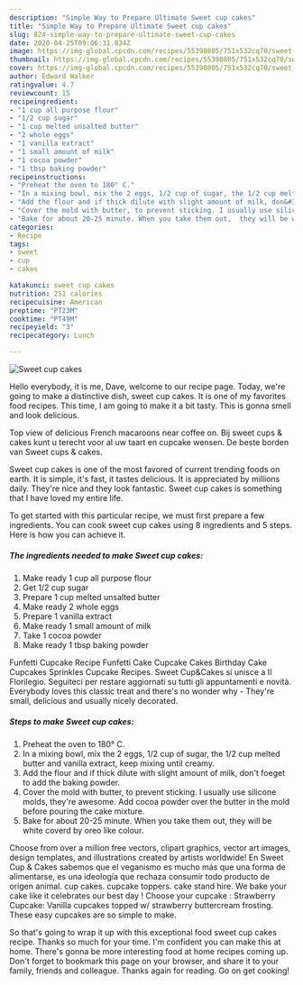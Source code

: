 ```yaml
---
description: "Simple Way to Prepare Ultimate Sweet cup cakes"
title: "Simple Way to Prepare Ultimate Sweet cup cakes"
slug: 824-simple-way-to-prepare-ultimate-sweet-cup-cakes
date: 2020-04-25T09:06:31.834Z
image: https://img-global.cpcdn.com/recipes/55390805/751x532cq70/sweet-cup-cakes-recipe-main-photo.jpg
thumbnail: https://img-global.cpcdn.com/recipes/55390805/751x532cq70/sweet-cup-cakes-recipe-main-photo.jpg
cover: https://img-global.cpcdn.com/recipes/55390805/751x532cq70/sweet-cup-cakes-recipe-main-photo.jpg
author: Edward Walker
ratingvalue: 4.7
reviewcount: 15
recipeingredient:
- "1 cup all purpose flour"
- "1/2 cup sugar"
- "1 cup melted unsalted butter"
- "2 whole eggs"
- "1 vanilla extract"
- "1 small amount of milk"
- "1 cocoa powder"
- "1 tbsp baking powder"
recipeinstructions:
- "Preheat the oven to 180° C."
- "In a mixing bowl, mix the 2 eggs, 1/2 cup of sugar, the 1/2 cup melted butter  and vanilla extract, keep mixing until creamy."
- "Add the flour and if thick dilute with slight amount of milk, don&#39;t foeget to add the baking powder."
- "Cover the mold with butter, to prevent sticking. I usually use silicone molds, they&#39;re awesome.  Add cocoa powder over the butter in the mold before pouring the cake mixture."
- "Bake for about 20-25 minute. When you take them out,  they will be white coverd by oreo like colour."
categories:
- Recipe
tags:
- sweet
- cup
- cakes

katakunci: sweet cup cakes 
nutrition: 251 calories
recipecuisine: American
preptime: "PT23M"
cooktime: "PT49M"
recipeyield: "3"
recipecategory: Lunch

---
```



![Sweet cup cakes](https://img-global.cpcdn.com/recipes/55390805/751x532cq70/sweet-cup-cakes-recipe-main-photo.jpg)

Hello everybody, it is me, Dave, welcome to our recipe page. Today, we're going to make a distinctive dish, sweet cup cakes. It is one of my favorites food recipes. This time, I am going to make it a bit tasty. This is gonna smell and look delicious.

Top view of delicious French macaroons near coffee on. Bij sweet cups &amp; cakes kunt u terecht voor al uw taart en cupcake wensen. De beste borden van Sweet cups &amp; cakes.

Sweet cup cakes is one of the most favored of current trending foods on earth. It is simple, it's fast, it tastes delicious. It is appreciated by millions daily. They're nice and they look fantastic. Sweet cup cakes is something that I have loved my entire life.


To get started with this particular recipe, we must first prepare a few ingredients. You can cook sweet cup cakes using 8 ingredients and 5 steps. Here is how you can achieve it.

<!--inarticleads1-->

##### The ingredients needed to make Sweet cup cakes:

1. Make ready 1 cup all purpose flour
1. Get 1/2 cup sugar
1. Prepare 1 cup melted unsalted butter
1. Make ready 2 whole eggs
1. Prepare 1 vanilla extract
1. Make ready 1 small amount of milk
1. Take 1 cocoa powder
1. Make ready 1 tbsp baking powder


Funfetti Cupcake Recipe Funfetti Cake Cupcake Cakes Birthday Cake Cupcakes Sprinkles Cupcake Recipes. Sweet Cup&amp;Cakes si unisce a Il Florilegio. Seguiteci per restare aggiornati su tutti gli appuntamenti e novità. Everybody loves this classic treat and there&#39;s no wonder why - They&#39;re small, delicious and usually nicely decorated. 

<!--inarticleads2-->

##### Steps to make Sweet cup cakes:

1. Preheat the oven to 180° C.
1. In a mixing bowl, mix the 2 eggs, 1/2 cup of sugar, the 1/2 cup melted butter  and vanilla extract, keep mixing until creamy.
1. Add the flour and if thick dilute with slight amount of milk, don&#39;t foeget to add the baking powder.
1. Cover the mold with butter, to prevent sticking. I usually use silicone molds, they&#39;re awesome.  Add cocoa powder over the butter in the mold before pouring the cake mixture.
1. Bake for about 20-25 minute. When you take them out,  they will be white coverd by oreo like colour.


Choose from over a million free vectors, clipart graphics, vector art images, design templates, and illustrations created by artists worldwide! En Sweet Cup &amp; Cakes sabemos que el veganismo es mucho más que una forma de alimentarse, es una ideología que rechaza consumir todo producto de origen animal. cup cakes. cupcake toppers. cake stand hire. We bake your cake like it celebrates our best day ! Choose your cupcake : Strawberry Cupcake: Vanilla cupcakes topped w/ strawberry buttercream frosting. These easy cupcakes are so simple to make. 

So that's going to wrap it up with this exceptional food sweet cup cakes recipe. Thanks so much for your time. I'm confident you can make this at home. There's gonna be more interesting food at home recipes coming up. Don't forget to bookmark this page on your browser, and share it to your family, friends and colleague. Thanks again for reading. Go on get cooking!
